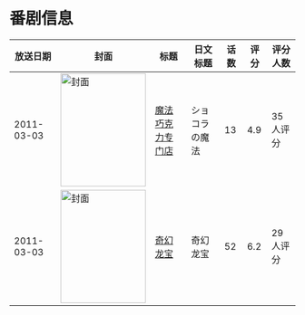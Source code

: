 # 番剧信息

|放送日期|封面|标题|日文标题|话数|评分|评分人数|
|---|---|---|---|---|---|---|
|2011-03-03|<img src="https://lain.bgm.tv/pic/cover/c/8a/2d/10461_ppzPy.jpg" alt="封面" style="width:150px;height:200px;object-fit:cover;">|[魔法巧克力专门店](https://bangumi.tv/subject/10461)|ショコラの魔法|13|4.9|35人评分|
|2011-03-03|<img src="https://lain.bgm.tv/pic/cover/c/7d/34/342885_rPYnp.jpg" alt="封面" style="width:150px;height:200px;object-fit:cover;">|[奇幻龙宝](https://bangumi.tv/subject/342885)|奇幻龙宝|52|6.2|29人评分|
